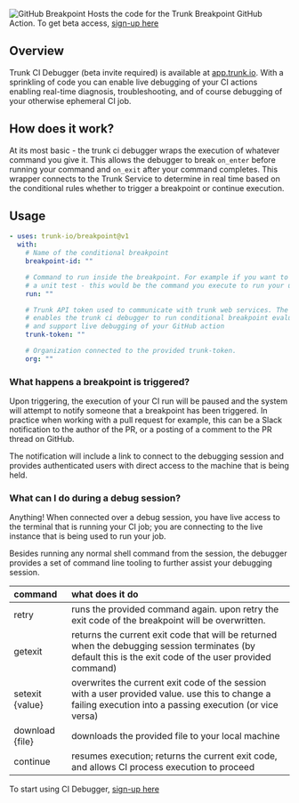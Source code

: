 ![GitHub Breakpoint](https://github.com/trunk-io/breakpoint/assets/1265982/8a38229b-80d8-4752-bcf2-a7e86e94342b)
Hosts the code for the Trunk Breakpoint GitHub Action. To get beta access, [sign-up here](https://www.ci-debugger.io?ref=README)

## Overview

Trunk CI Debugger (beta invite required) is available at [app.trunk.io](https://app.trunk.io). With a sprinkling of code you can enable live debugging of your CI actions enabling real-time diagnosis, troubleshooting, and of course debugging of your otherwise ephemeral CI job.

## How does it work?

At its most basic - the trunk ci debugger wraps the execution of whatever command you give it. This allows the debugger to break `on_enter` before running your command and `on_exit` after your command completes. This wrapper connects to the Trunk Service to determine in real time based on the conditional rules whether to trigger a breakpoint or continue execution.

## Usage

<!-- start usage -->

```yaml
- uses: trunk-io/breakpoint@v1
  with:
    # Name of the conditional breakpoint
    breakpoint-id: ""

    # Command to run inside the breakpoint. For example if you want to debug
    # a unit test - this would be the command you execute to run your unit test.
    run: ""

    # Trunk API token used to communicate with trunk web services. The token
    # enables the trunk ci debugger to run conditional breakpoint evaluation
    # and support live debugging of your GitHub action
    trunk-token: ""

    # Organization connected to the provided trunk-token.
    org: ""
```

<!-- end usage -->

### What happens a breakpoint is triggered?

Upon triggering, the execution of your CI run will be paused and the system will attempt to notify someone that a breakpoint has been triggered. In practice when working with a pull request for example, this can be a Slack notification to the author of the PR, or a posting of a comment to the PR thread on GitHub.

The notification will include a link to connect to the debugging session and provides authenticated users with direct access to the machine that is being held.

### What can I do during a debug session?

Anything! When connected over a debug session, you have live access to the terminal that is running your CI job; you are connecting to the live instance that is being used to run your job.

Besides running any normal shell command from the session, the debugger provides a set of command line tooling to further assist your debugging session.

| command         | what does it do                                                                                                                                             |
| :-------------- | :---------------------------------------------------------------------------------------------------------------------------------------------------------- |
| retry           | runs the provided command again. upon retry the exit code of the breakpoint will be overwritten.                                                            |
| getexit         | returns the current exit code that will be returned when the debugging session terminates (by default this is the exit code of the user provided command)   |
| setexit {value} | overwrites the current exit code of the session with a user provided value. use this to change a failing execution into a passing execution (or vice versa) |
| download {file} | downloads the provided file to your local machine                                                                                                           |
| continue        | resumes execution; returns the current exit code, and allows CI process execution to proceed                                                                |

To start using CI Debugger, [sign-up here](https://www.ci-debugger.io?ref=README)
